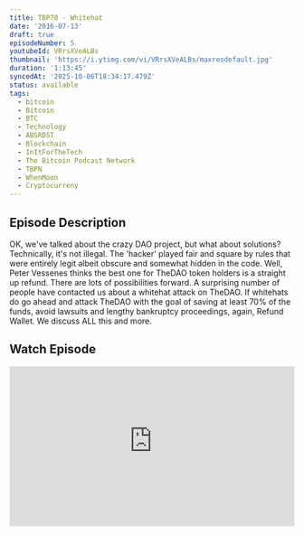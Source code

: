 ```yaml
---
title: TBP70 - Whitehat
date: '2016-07-13'
draft: true
episodeNumber: 5
youtubeId: VRrsXVeALBs
thumbnail: 'https://i.ytimg.com/vi/VRrsXVeALBs/maxresdefault.jpg'
duration: '1:13:45'
syncedAt: '2025-10-06T18:34:17.479Z'
status: available
tags:
  - bitcoin
  - Bitcoin
  - BTC
  - Technology
  - ABSRDST
  - Blockchain
  - InItForTheTech
  - The Bitcoin Podcast Network
  - TBPN
  - WhenMoon
  - Cryptocurreny
---
```

## Episode Description

OK, we've talked about the crazy DAO project, but what about solutions? Technically, it's not illegal. The 'hacker' played fair and square by rules that were entirely legit albeit obscure and somewhat hidden in the code. Well, Peter Vessenes thinks the best one for TheDAO token holders is a straight up refund. There are lots of possibilities forward. A surprising number of people have contacted us about a whitehat attack on TheDAO. If whitehats do go ahead and attack TheDAO with the goal of saving at least 70% of the funds, avoid lawsuits and lengthy bankruptcy proceedings, again, Refund Wallet. We discuss ALL this and more.

## Watch Episode

<div style="position: relative; padding-bottom: 56.25%; height: 0; overflow: hidden;">
  <iframe
    src="https://www.youtube-nocookie.com/embed/VRrsXVeALBs"
    style="position: absolute; top: 0; left: 0; width: 100%; height: 100%;"
    frameborder="0"
    allow="accelerometer; autoplay; clipboard-write; encrypted-media; gyroscope; picture-in-picture"
    allowfullscreen
  ></iframe>
</div>


